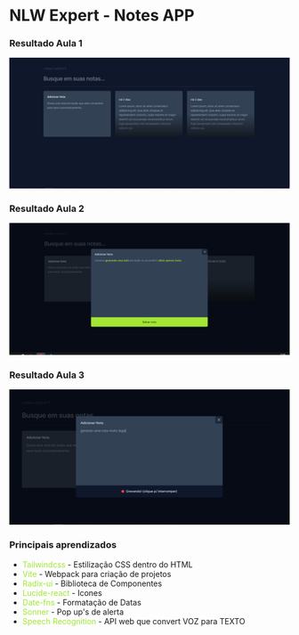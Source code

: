 # NLW Expert - Notes APP

### Resultado Aula 1
<img src="public/images/resultado-aula-1.PNG" alt="Resultado Aula 1"/>

### Resultado Aula 2
<img src="public/images/resultado-aula-2.PNG" alt="Resultado Aula 2"/>

### Resultado Aula 3
<img src="public/images/resultado-aula-3.PNG" alt="Resultado Aula 3"/>

### Principais aprendizados
<ul>
  <li><span style="color: #a3e635">Tailwindcss</span> - Estilização CSS dentro do HTML</li>
  <li><span style="color: #a3e635">Vite</span> - Webpack para criação de projetos</li>
  <li><span style="color: #a3e635">Radix-ui</span> - Biblioteca de Componentes</li>
  <li><span style="color: #a3e635">Lucide-react</span> - Icones</li>
  <li><span style="color: #a3e635">Date-fns</span> - Formatação de Datas</li>
  <li><span style="color: #a3e635">Sonner</span> - Pop up's de alerta</li>
  <li><span style="color: #a3e635">Speech Recognition</span> - API web que convert VOZ para TEXTO</li>
</ul>